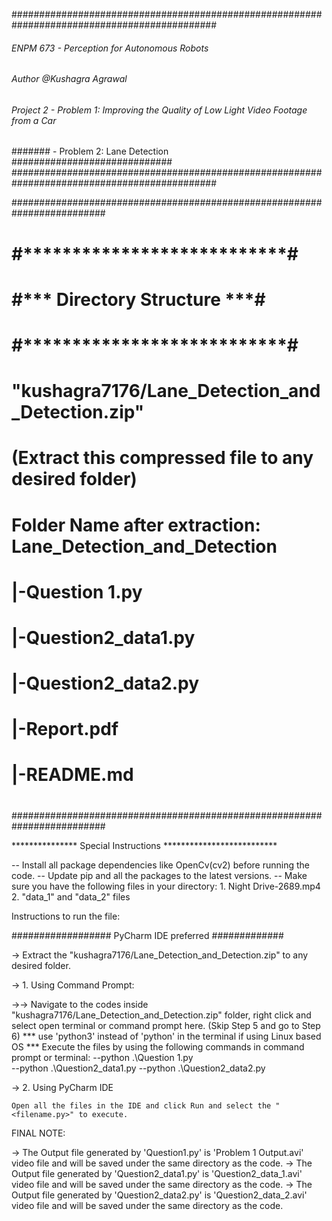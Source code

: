 #############################################################################################
######        ENPM 673 - Perception for Autonomous Robots                           #########
###### Author @Kushagra Agrawal                                                     #########
###### Project 2 - Problem 1: Improving the Quality of Low Light Video Footage from a Car ###
#######          - Problem 2: Lane Detection                    #############################
#############################################################################################



#########################################################################
#                    #***************************#                      #
#                    #*** Directory Structure ***#						#
#                    #***************************#						#
#     																	#
#																		#
# 	"kushagra7176/Lane_Detection_and_Detection.zip" 												#
# (Extract this compressed file to any desired folder) 					#
#	Folder Name after extraction: Lane_Detection_and_Detection						#
#																#
#									|-Question 1.py					#
#									|-Question2_data1.py			#
#									|-Question2_data2.py			#
#									|-Report.pdf						#
#									|-README.md							#
#																		#
#########################################################################


*************** Special Instructions **************************

-- Install all package dependencies like OpenCv(cv2) before running the code.
-- Update pip and all the packages to the latest versions.
-- Make sure you have the following files in your directory:
	1. Night Drive-2689.mp4
	2. "data_1" and "data_2" files

Instructions to run the file:

################## PyCharm IDE preferred #############

-> Extract the "kushagra7176/Lane_Detection_and_Detection.zip" to any desired folder.

-> 1. Using Command Prompt:

->-> Navigate to the codes inside "kushagra7176/Lane_Detection_and_Detection.zip" folder, right click and select open terminal or command prompt here. (Skip Step 5 and go to Step 6)
	*** use 'python3' instead of 'python' in the terminal if using Linux based OS ***
	Execute the files by using the following commands in command prompt or terminal:
	--python .\Question 1.py      
	--python .\Question2_data1.py
	--python .\Question2_data2.py

-> 2. Using PyCharm IDE

	Open all the files in the IDE and click Run and select the "<filename.py>" to execute.
	
	
FINAL NOTE: 

->	The Output file generated by 'Question1.py' is 'Problem 1 Output.avi' video file and will be saved under the same directory as the code.
->	The Output file generated by 'Question2_data1.py' is 'Question2_data_1.avi' video file and will be saved under the same directory as the code.
->	The Output file generated by 'Question2_data2.py' is 'Question2_data_2.avi' video file and will be saved under the same directory as the code.

	
